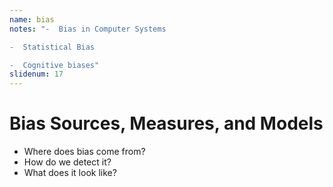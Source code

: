 ```yaml
---
name: bias
notes: "-  Bias in Computer Systems

-  Statistical Bias

-  Cognitive biases"
slidenum: 17
---
```

# Bias Sources, Measures, and Models
- Where does bias come from?
- How do we detect it?
- What does it look like?